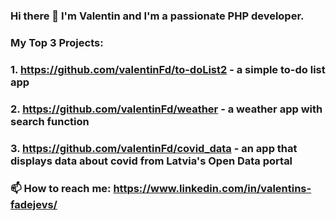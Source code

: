 ### Hi there 👋 I'm Valentin and I'm a passionate PHP developer.
### My Top 3 Projects:
### 1. https://github.com/valentinFd/to-doList2 - a simple to-do list app
### 2. https://github.com/valentinFd/weather - a weather app with search function
### 3. https://github.com/valentinFd/covid_data - an app that displays data about covid from Latvia's Open Data portal
### 📫 How to reach me: https://www.linkedin.com/in/valentins-fadejevs/

